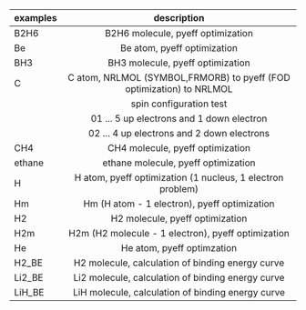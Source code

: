 | examples 	| description |  
| ------------- |:-------------:|
|B2H6		| B2H6 molecule, pyeff optimization|
|Be		|Be atom, pyeff optimization |
|BH3		|BH3 molecule, pyeff optimization| 
|C		|C atom, NRLMOL (SYMBOL,FRMORB) to pyeff (FOD optimization) to NRLMOL| 
|		|spin configuration test | 
|		|01	...	5 up electrons and 1 down electron |
|		|02	...	4 up electrons and 2 down electrons |  
|CH4		|CH4 molecule, pyeff optimization | 
|ethane 	|ethane molecule, pyeff optimization | 
|H 		|H atom, pyeff optimization (1 nucleus, 1 electron problem)|
|Hm		|Hm (H atom - 1 electron), pyeff optimization| 
|H2		|H2 molecule, pyeff optimization | 
|H2m		|H2m (H2 molecule - 1 electron), pyeff optimization| 
|He		|He atom, pyeff optimzation| 
|H2_BE		|H2 molecule, calculation of binding energy curve| 
|Li2_BE		|Li2 molecule, calculation of binding energy curve|  
|LiH_BE 	|LiH molecule, calculation of binding energy curve|
